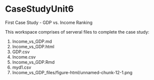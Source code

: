 # CaseStudyUnit6
First Case Study - GDP vs. Income Ranking

This workspace comprises of serveral files to complete the case study:

1. Income_vs_GDP.md
2. Income_vs_GDP.html
3. GDP.csv
4. Income.csv
5. Income_vs_GDP.Rmd
6. myd1.csv
7. Income_vs_GDP_files/figure-html/unnamed-chunk-12-1.png

